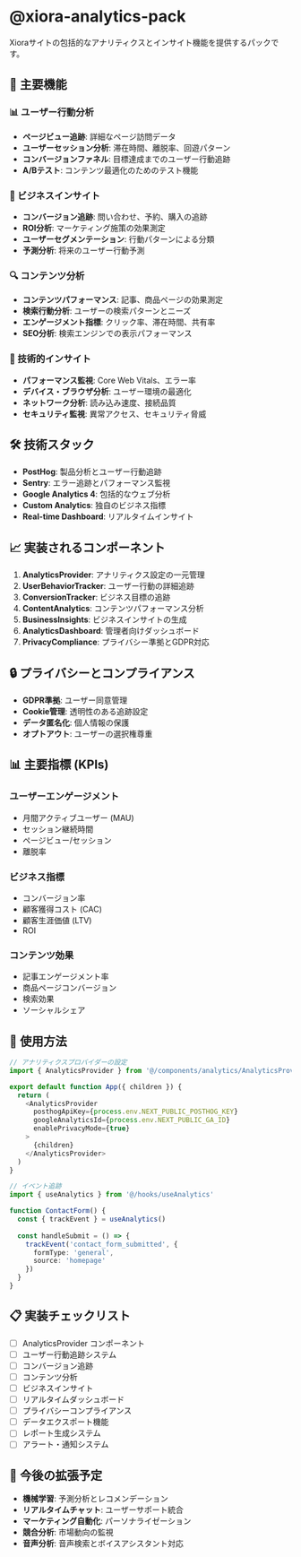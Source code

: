 # @xiora-analytics-pack

Xioraサイトの包括的なアナリティクスとインサイト機能を提供するパックです。

## 🚀 主要機能

### 📊 ユーザー行動分析
- **ページビュー追跡**: 詳細なページ訪問データ
- **ユーザーセッション分析**: 滞在時間、離脱率、回遊パターン
- **コンバージョンファネル**: 目標達成までのユーザー行動追跡
- **A/Bテスト**: コンテンツ最適化のためのテスト機能

### 🎯 ビジネスインサイト
- **コンバージョン追跡**: 問い合わせ、予約、購入の追跡
- **ROI分析**: マーケティング施策の効果測定
- **ユーザーセグメンテーション**: 行動パターンによる分類
- **予測分析**: 将来のユーザー行動予測

### 🔍 コンテンツ分析
- **コンテンツパフォーマンス**: 記事、商品ページの効果測定
- **検索行動分析**: ユーザーの検索パターンとニーズ
- **エンゲージメント指標**: クリック率、滞在時間、共有率
- **SEO分析**: 検索エンジンでの表示パフォーマンス

### 📱 技術的インサイト
- **パフォーマンス監視**: Core Web Vitals、エラー率
- **デバイス・ブラウザ分析**: ユーザー環境の最適化
- **ネットワーク分析**: 読み込み速度、接続品質
- **セキュリティ監視**: 異常アクセス、セキュリティ脅威

## 🛠️ 技術スタック

- **PostHog**: 製品分析とユーザー行動追跡
- **Sentry**: エラー追跡とパフォーマンス監視
- **Google Analytics 4**: 包括的なウェブ分析
- **Custom Analytics**: 独自のビジネス指標
- **Real-time Dashboard**: リアルタイムインサイト

## 📈 実装されるコンポーネント

1. **AnalyticsProvider**: アナリティクス設定の一元管理
2. **UserBehaviorTracker**: ユーザー行動の詳細追跡
3. **ConversionTracker**: ビジネス目標の追跡
4. **ContentAnalytics**: コンテンツパフォーマンス分析
5. **BusinessInsights**: ビジネスインサイトの生成
6. **AnalyticsDashboard**: 管理者向けダッシュボード
7. **PrivacyCompliance**: プライバシー準拠とGDPR対応

## 🔒 プライバシーとコンプライアンス

- **GDPR準拠**: ユーザー同意管理
- **Cookie管理**: 透明性のある追跡設定
- **データ匿名化**: 個人情報の保護
- **オプトアウト**: ユーザーの選択権尊重

## 📊 主要指標 (KPIs)

### ユーザーエンゲージメント
- 月間アクティブユーザー (MAU)
- セッション継続時間
- ページビュー/セッション
- 離脱率

### ビジネス指標
- コンバージョン率
- 顧客獲得コスト (CAC)
- 顧客生涯価値 (LTV)
- ROI

### コンテンツ効果
- 記事エンゲージメント率
- 商品ページコンバージョン
- 検索効果
- ソーシャルシェア

## 🚀 使用方法

```typescript
// アナリティクスプロバイダーの設定
import { AnalyticsProvider } from '@/components/analytics/AnalyticsProvider'

export default function App({ children }) {
  return (
    <AnalyticsProvider
      posthogApiKey={process.env.NEXT_PUBLIC_POSTHOG_KEY}
      googleAnalyticsId={process.env.NEXT_PUBLIC_GA_ID}
      enablePrivacyMode={true}
    >
      {children}
    </AnalyticsProvider>
  )
}

// イベント追跡
import { useAnalytics } from '@/hooks/useAnalytics'

function ContactForm() {
  const { trackEvent } = useAnalytics()
  
  const handleSubmit = () => {
    trackEvent('contact_form_submitted', {
      formType: 'general',
      source: 'homepage'
    })
  }
}
```

## 📋 実装チェックリスト

- [ ] AnalyticsProvider コンポーネント
- [ ] ユーザー行動追跡システム
- [ ] コンバージョン追跡
- [ ] コンテンツ分析
- [ ] ビジネスインサイト
- [ ] リアルタイムダッシュボード
- [ ] プライバシーコンプライアンス
- [ ] データエクスポート機能
- [ ] レポート生成システム
- [ ] アラート・通知システム

## 🔮 今後の拡張予定

- **機械学習**: 予測分析とレコメンデーション
- **リアルタイムチャット**: ユーザーサポート統合
- **マーケティング自動化**: パーソナライゼーション
- **競合分析**: 市場動向の監視
- **音声分析**: 音声検索とボイスアシスタント対応
